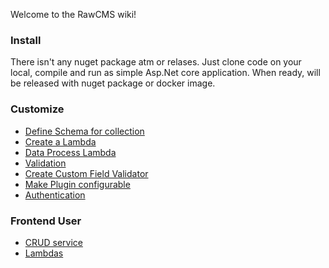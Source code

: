 Welcome to the RawCMS wiki!

### Install

There isn't any nuget package atm or relases. Just clone code on your local, compile and run as simple Asp.Net core application. When ready, will be released with nuget package or docker image.


### Customize

* [Define Schema for collection](Data-Schema)
* [Create a Lambda](Define-net-lambda)
* [Data Process Lambda](Data-process-Lambda)
* [Validation](Custom-Validation)
* [Create Custom Field Validator](Custom-Field-Validation)
* [Make Plugin configurable](Configurable-Plugins)
* [Authentication](Authentication)

### Frontend User

* [CRUD service](Dynamic-Crud-Controller)
* [Lambdas](Dynamic-Lambda-Controller)